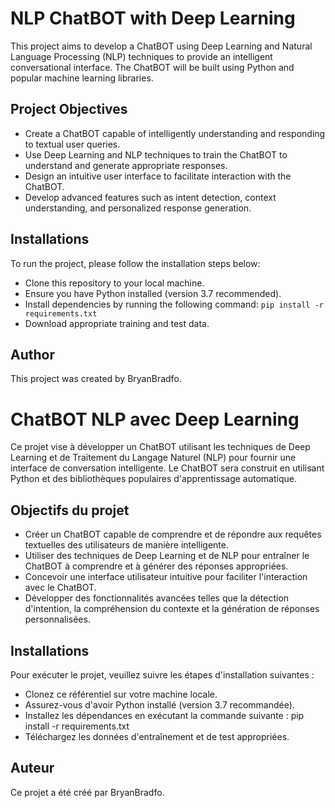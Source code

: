 # NLP ChatBOT with Deep Learning

This project aims to develop a ChatBOT using Deep Learning and Natural Language Processing (NLP) techniques to provide an intelligent conversational interface. The ChatBOT will be built using Python and popular machine learning libraries.

## Project Objectives

- Create a ChatBOT capable of intelligently understanding and responding to textual user queries.
- Use Deep Learning and NLP techniques to train the ChatBOT to understand and generate appropriate responses.
- Design an intuitive user interface to facilitate interaction with the ChatBOT.
- Develop advanced features such as intent detection, context understanding, and personalized response generation.

## Installations

To run the project, please follow the installation steps below:

- Clone this repository to your local machine.
- Ensure you have Python installed (version 3.7 recommended).
- Install dependencies by running the following command: `pip install -r requirements.txt`
- Download appropriate training and test data.

<!-- ## Usage

## Contributions -->

## Author

This project was created by BryanBradfo.


# ChatBOT NLP avec Deep Learning

Ce projet vise à développer un ChatBOT utilisant les techniques de Deep Learning et de Traitement du Langage Naturel (NLP) pour fournir une interface de conversation intelligente. Le ChatBOT sera construit en utilisant Python et des bibliothèques populaires d'apprentissage automatique.

## Objectifs du projet

- Créer un ChatBOT capable de comprendre et de répondre aux requêtes textuelles des utilisateurs de manière intelligente.
- Utiliser des techniques de Deep Learning et de NLP pour entraîner le ChatBOT à comprendre et à générer des réponses appropriées.
- Concevoir une interface utilisateur intuitive pour faciliter l'interaction avec le ChatBOT.
- Développer des fonctionnalités avancées telles que la détection d'intention, la compréhension du contexte et la génération de réponses personnalisées.

## Installations 

Pour exécuter le projet, veuillez suivre les étapes d'installation suivantes :

- Clonez ce référentiel sur votre machine locale.
- Assurez-vous d'avoir Python installé (version 3.7 recommandée).
- Installez les dépendances en exécutant la commande suivante : pip install -r requirements.txt
- Téléchargez les données d'entraînement et de test appropriées.

<!-- ## Utilisation

## Contributions -->

## Auteur

Ce projet a été créé par BryanBradfo.
